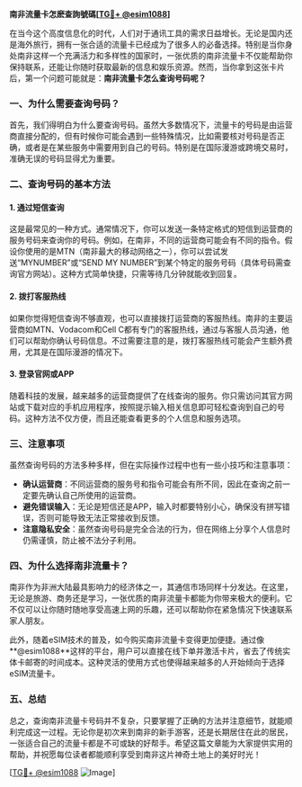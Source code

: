 **南非流量卡怎麽查詢號碼[[TG💪+ @esim1088](https://t.me/s/esim1088)]**

在当今这个高度信息化的时代，人们对于通讯工具的需求日益增长。无论是国内还是海外旅行，拥有一张合适的流量卡已经成为了很多人的必备选择。特别是当你身处南非这样一个充满活力和多样性的国家时，一张优质的南非流量卡不仅能帮助你保持联系，还能让你随时获取最新的信息和娱乐资源。然而，当你拿到这张卡片后，第一个问题可能就是：**南非流量卡怎么查询号码呢？**

### 一、为什么需要查询号码？

首先，我们得明白为什么要查询号码。虽然大多数情况下，流量卡的号码是由运营商直接分配的，但有时候你可能会遇到一些特殊情况，比如需要核对号码是否正确，或者是在某些服务中需要用到自己的号码。特别是在国际漫游或跨境交易时，准确无误的号码显得尤为重要。

### 二、查询号码的基本方法

#### 1. **通过短信查询**
这是最常见的一种方式。通常情况下，你可以发送一条特定格式的短信到运营商的服务号码来查询你的号码。例如，在南非，不同的运营商可能会有不同的指令。假设你使用的是MTN（南非最大的移动网络之一），你可以尝试发送“MYNUMBER”或“SEND MY NUMBER”到某个特定的服务号码（具体号码需查询官方网站）。这种方式简单快捷，只需等待几分钟就能收到回复。

#### 2. **拨打客服热线**
如果你觉得短信查询不够直观，也可以直接拨打运营商的客服热线。南非的主要运营商如MTN、Vodacom和Cell C都有专门的客服热线，通过与客服人员沟通，他们可以帮助你确认号码信息。不过需要注意的是，拨打客服热线可能会产生额外费用，尤其是在国际漫游的情况下。

#### 3. **登录官网或APP**
随着科技的发展，越来越多的运营商提供了在线查询的服务。你只需访问其官方网站或下载对应的手机应用程序，按照提示输入相关信息即可轻松查询到自己的号码。这种方法不仅方便，而且还能查看更多的个人信息和服务选项。

### 三、注意事项

虽然查询号码的方法多种多样，但在实际操作过程中也有一些小技巧和注意事项：

- **确认运营商**：不同运营商的服务号和指令可能会有所不同，因此在查询之前一定要先确认自己所使用的运营商。
- **避免错误输入**：无论是短信还是APP，输入时都要特别小心，确保没有拼写错误，否则可能导致无法正常接收到反馈。
- **注意隐私安全**：虽然查询号码是完全合法的行为，但在网络上分享个人信息时仍需谨慎，防止被不法分子利用。

### 四、为什么选择南非流量卡？

南非作为非洲大陆最具影响力的经济体之一，其通信市场同样十分发达。在这里，无论是旅游、商务还是学习，一张优质的南非流量卡都能为你带来极大的便利。它不仅可以让你随时随地享受高速上网的乐趣，还可以帮助你在紧急情况下快速联系家人朋友。

此外，随着eSIM技术的普及，如今购买南非流量卡变得更加便捷。通过像**@esim1088**这样的平台，用户可以直接在线下单并激活卡片，省去了传统实体卡邮寄的时间成本。这种灵活的使用方式也使得越来越多的人开始倾向于选择eSIM流量卡。

### 五、总结

总之，查询南非流量卡号码并不复杂，只要掌握了正确的方法并注意细节，就能顺利完成这一过程。无论你是初次来到南非的新手游客，还是长期居住在此的居民，一张适合自己的流量卡都是不可或缺的好帮手。希望这篇文章能为大家提供实用的帮助，并祝愿每位读者都能顺利享受到南非这片神奇土地上的美好时光！

[[TG💪+ @esim1088](https://t.me/s/esim1088) ![Image](https://i.postimg.cc/4NQfJmqS/Snipaste-2025-05-13-00-14-12.png)]